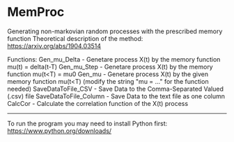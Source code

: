 # MemProc
Generating non-markovian random processes with the prescribed memory function
Theoretical description of the method: https://arxiv.org/abs/1904.03514

Functions:
Gen_mu_Delta          - Genetare process X(t) by the memory function mu(t) = delta(t-T)
Gen_mu_Step           - Genetare process X(t) by the memory function mu(t<T) = mu0
Gen_mu                - Genetare process X(t) by the given memory function mu(t<T) (modify the string "mu = ..." for the function needed)
SaveDataToFile_CSV    - Save Data to the Comma-Separated Valued (.csv) file
SaveDataToFile_Column - Save Data to the text file as one column
CalcCor               - Calculate the correlation function of the X(t) process

-----
To run the program you may need to install Python first: https://www.python.org/downloads/
